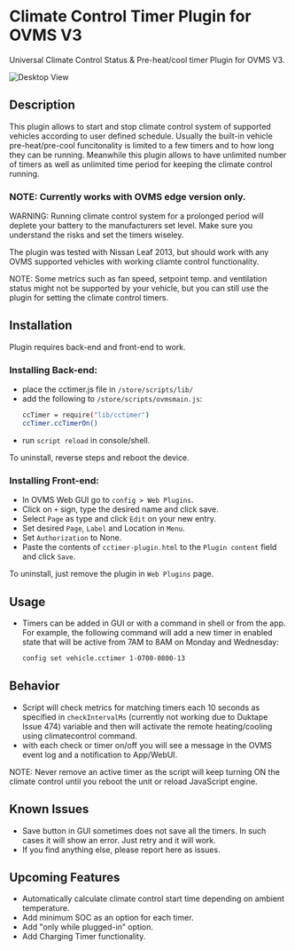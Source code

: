 # Climate Control Timer Plugin for OVMS V3
Universal Climate Control Status & Pre-heat/cool timer Plugin for OVMS V3.

![Desktop View](readme_images/cctimer_gui.png)


## Description
This plugin allows to start and stop climate control system of supported vehicles according to user defined schedule. Usually the built-in vehicle pre-heat/pre-cool funcitonality is limited to a few timers and to how long they can be running. Meanwhile this plugin allows to have unlimited number of timers as well as unlimited time period for keeping the climate control running.

### NOTE: Currently works with OVMS edge version only.

WARNING: Running climate control system for a prolonged period will deplete your battery to the manufacturers set level. Make sure you understand the risks and set the timers wiseley.

The plugin was tested with Nissan Leaf 2013, but should work with any OVMS supported vehicles with working cliamte control functionality.

NOTE: Some metrics such as fan speed, setpoint temp. and ventilation status might not be supported by your vehicle, but you can still use the plugin for setting the climate control timers.

## Installation

Plugin requires back-end and front-end to work.
### Installing Back-end:
- place the cctimer.js file in `/store/scripts/lib/`
- add the following to `/store/scripts/ovmsmain.js`:
  ```bash
  ccTimer = require("lib/cctimer")
  ccTimer.ccTimerOn()
  ```
- run `script reload` in console/shell.

To uninstall, reverse steps and reboot the device.

### Installing Front-end:
- In OVMS Web GUI go to `config > Web Plugins`.
- Click on `+` sign, type the desired name and click save.
- Select `Page` as type and click `Edit` on your new entry.
- Set desired `Page`, `Label` and Location in `Menu`.
- Set `Authorization` to None.
- Paste the contents of `cctimer-plugin.html` to the `Plugin content` field and click `Save`.

To uninstall, just remove the plugin in `Web Plugins` page.

## Usage 
- Timers can be added in GUI or with a command in shell or from the app. For example, the following command will add a new timer in enabled state that will be active from 7AM to 8AM on Monday and Wednesday:
  ```bash
  config set vehicle.cctimer 1-0700-0800-13
  ```

## Behavior
- Script will check metrics for matching timers each 10 seconds as specified in `checkIntervalMs` (currently not working due to Duktape Issue 474) variable and then will activate the remote heating/cooling using climatecontrol command. 
- with each check or timer on/off you will see a message in the OVMS event log and a notification to App/WebUI.

NOTE: Never remove an active timer as the script will keep turning ON the climate control until you reboot the unit or reload JavaScript engine.

## Known Issues
- Save button in GUI sometimes does not save all the timers. In such cases it will show an error. Just retry and it will work.
- If you find anything else, please report here as issues.

## Upcoming Features
- Automatically calculate climate control start time depending on ambient temperature.
- Add minimum SOC as an option for each timer.
- Add "only while plugged-in" option.
- Add Charging Timer functionality.
